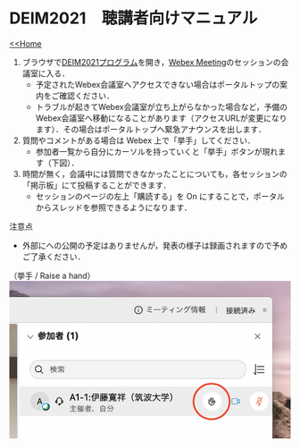 # DEIM2021　聴講者向けマニュアル

[<<Home](README.md)

1. ブラウザで[DEIM2021プログラム](https://cms.deim-forum.org/deim2021/program/)を開き，[Webex Meeting](https://mediafiles.webex.com/ja/downloads.html)のセッションの会議室に入る．
    * 予定されたWebex会議室へアクセスできない場合はポータルトップの案内をご確認ください．
    * トラブルが起きてWebex会議室が立ち上がらなかった場合など，予備のWebex会議室へ移動になることがあります（アクセスURLが変更になります）．その場合はポータルトップへ緊急アナウンスを出します．
1. 質問やコメントがある場合は Webex 上で「挙手」してください．
    * 参加者一覧から自分にカーソルを持っていくと「挙手」ボタンが現れます（下図）．
1. 時間が無く，会議中には質問できなかったことについても，各セッションの「掲示板」にて投稿することができます．
    * セッションのページの左上「購読する」を On にすることで，ポータルからスレッドを参照できるようになります．

注意点
- 外部にへの公開の予定はありませんが，発表の様子は録画されますので予めご了承ください．

（挙手 / Raise a hand）
![挙手](img/raisehand.png)
